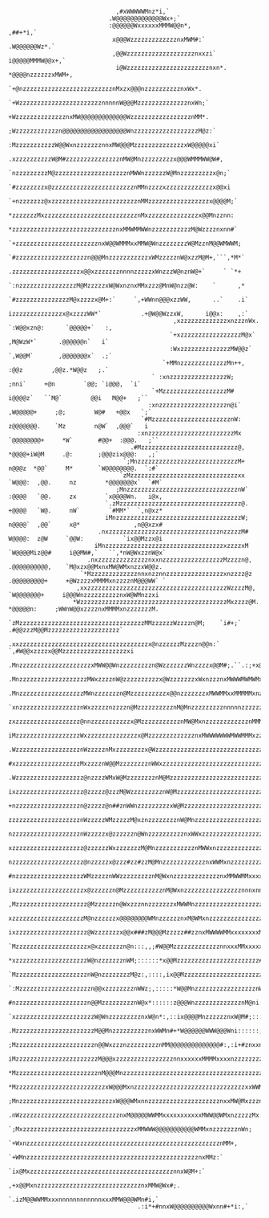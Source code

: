                                   ,#xWWWWWMnz*i,`                                                                                       
                                .W@@@@@@@@@@@@@Wx+;`                                                                                   
                                :@@@@@@WxxxxxxMMMW@@n*,             ,##+*i,`                                                           
                                 x@@@WzzzzzzzzzzzzznxMWM#:`        .W@@@@@@Wz*.`                                                       
                                 ,@@Wzzzzzzzzzzzzzzzzzzznxxzi`     i@@@@@MMMW@@x+,`                                                    
                                  i@Wzzzzzzzzzzzzzzzzzzzzzzznxn*.  *@@@@nzzzzzzxMWM+,                                                  
                                  `+@nzzzzzzzzzzzzzzzzzzzzzzzzznMxzx@@@nzzzzzzzzzznxWx*.                                               
                                   `+WzzzzzzzzzzzzzzzzzzzzzzznnnnnW@@@MzzzzzzzzzzzzzznxWn;`                                            
                                     +WzzzzzzzzzzzzzznxMW@@@@@@@@@@@@@WzzzzzzzzzzzzzzzzznMM*.                                          
                                      ;Wzzzzzzzzzzzzn@@@@@@@@@@@@@@@@@@WnzzzzzzzzzzzzzzzzzzM@z:`                                       
                                       :MzzzzzzzzzzzW@@WxnzzzzzzznnxMW@@@MzzzzzzzzzzzzzzxW@@@@@xi`                                     
                                        .xzzzzzzzzzzW@M#zzzzzzzzzzzzzzznMW@Mnzzzzzzzzzx@@@WMMMWW@W#,                                   
                                         `nzzzzzzzzzM@zzzzzzzzzzzzzzzzzzzznMWWnzzzzzzW@Mnzzzzzzzzzx@n;`                                
                                          `#zzzzzzzzx@zzzzzzzzzzzzzzzzzzzzzzznMMnzzzzxzzzzzzzzzzzzzx@@xi                               
                                           `+nzzzzzzz@xzzzzzzzzzzzzzzzzzzzzzzzznMMzzzzzzzzzzzzzzzzzx@@@@M;`                            
                                             *zzzzzzzMxzzzzzzzzzzzzzzzzzzzzzzzzzznMxzzzzzzzzzzzzzzx@@Mnzznn:                           
                                              *zzzzzzzzzzzzzzzzzzzzzzzzzzzzznxMMWMMWWnzzzzzzzzzzzM@Wzzzznxnn#`                         
                                              `+zzzzzzzzzzzzzzzzzzzzzzznxW@@WMMMxxMMW@WnzzzzzzzzW@MzznM@@WMWWM;                        
                                               `#zzzzzzzzzzzzzzzzzzzzn@@@MnzzzzzzzzzzzxWMzzzzznW@xzzM@M+,```,*M*`                      
                                                .zzzzzzzzzzzzzzzzzzzx@@xzzzzzzznnnnzzzzzxWnzzzW@nznW@+`     ` `*+                      
                                                `:nzzzzzzzzzzzzzzzzM@MzzzzzxW@WxnznxMMxzzz@MnW@nzz@W:    `      ,*                     
                                                 `#zzzzzzzzzzzzzzzM@xzzzzx@M+:`     `,+WWnn@@@xzzWW,      ..`    .i`                   
                                                  izzzzzzzzzzzzzzx@xzzzzWW*`           .+@W@@WzzxW,      i@@x:    ,:`                  
                                                  ,xzzzzzzzzzzzzzxnzzznWx.              `:W@@xzn@:      `@@@@@+`   :,                  
                                                 `+xzzzzzzzzzzzzzzzzzM@x`                 ,M@WzW*`      .@@@@@@n`   i`                 
                                                 :WxzzzzzzzzzzzzzzMW@@z`                  `,W@@M`       ,@@@@@@@x`  .;`                
                                               `+MMnzzzzzzzzzzzzzMn++,                      :@@z        ,@@z.*W@@z   ;.`               
                                            ` :xnzzzzzzzzzzzzzzzzW;                ;nni`     +@n        `@@; `i@@@,  `i`               
                                            `+MzzzzzzzzzzzzzzzzzzM#               i@@@@z`   ``M@`        @@i   M@@+   ;``              
                                           :xnzzzzzzzzzzzzzzzzzzzn@i`            ,W@@@@@+     ;@;        W@#   +@@x   `;`              
                                         `#MzzzzzzzzzzzzzzzzzzzzzznW:            z@@@@@@@.    `Mz        n@W`  ,@@@`   i               
                                        :xnzzzzzzzzzzzzzzzzzzzzzzzzMx           `@@@@@@@@+     *W`       #@@+  :@@@.   ;``             
                                      .#Mzzzzzzzzzzzzzzzzzzzzzzzzzzz@,          *@@@@+iW@M     .@:       ;@@@zix@@@:   ,;`             
                                    `;MnzzzzzzzzzzzzzzzzzzzzzzzzzzzzM+          n@@@z  *@@`     M*       `W@@@@@@@@.  `:#`             
                                   `zMzzzzzzzzzzzzzzzzzzzzzzzzzzzzzzxx         `W@@@:  ,@@.     nz        *@@@@@@@x`  `#M`             
                                  ;MnzzzzzzzzzzzzzzzzzzzzzzzzzzzzzzznW`        :@@@@   `@@.     zx        `x@@@@Wn.   i@x,             
                               `.zMzzzzzzzzzzzzzzzzzzzzzzzzzzzzzzzzzz@.        +@@@@   `W@.     nW`        `#MM*`  `,n@xz*             
                               iMnzzzzzzzzzzzzzzzzzzzzzzzzzzzzzzzzzzzW;        n@@@@`  ,@@`     x@*               ,n@@xzx#             
                             .nxzzzzzzzzzzzzzzzzzzzzzzzzzzzzzzznzzzzzM#        W@@@@:  z@W     `@@W:           `ix@@Mzzx@i             
                            iMnzzzzzzzzzzzzzzzzzzzzzzzzzzzzzzzzzxzzzzxM       `W@@@@Miz@@#     i@@MW#,`   ``,*nW@WxzznW@x`             
                          .nxzzzzzzzzzzzzzznxxnzzzzzzzzzzzzzzzzzMzzzzn@,      .@@@@@@@@@@,    `M@xzx@@MxnxMW@WMxnzzxW@@z.              
                        `*Mzzzzzzzzzzzzznnxnzznnzzzzzzzzzzzzzzzzxnzzzz@z      .@@@@@@@@@+     +@WzzzzxMMMMxnzzzznM@@@WW` `             
                       ,xxzzzzzzzzzzzzzzzzzzzzzzzzzzzzzzzzzzzzzzzWzzzzM@,     `W@@@@@@@+     i@@@WnzzzzzzzzzznxW@WMnzzxi               
                      *WzzzzzzzzzzzzzzzzzzzzzzzzzzzzzzzzzzzzzzzzzMxzzzz@M.     *@@@@@n:     ;WWnW@@xzzzznxMMMMxnzzzzzzzM.              
                    `zMzzzzzzzzzzzzzzzzzzzzzzzzzzzzzzzzzzzMMzzzzzzWzzzzn@M;    `i#+;`     .#@@zzzM@@Mzzzzzzzzzzzzzzzzzzzz`             
                   .xxzzzzzzzzzzzzzzzzzzzzzzzzzzzzzzzzzzzzx@nzzzzzzMzzzzn@@n:`         `,#W@@xzzzzx@@Mzzzzzzzzzzzzzzzzzzxi             
                  .MnzzzzzzzzzzzzzzzzzzzzxMWW@@Wnzzzzzzzzzn@WzzzzzzzWnzzzzx@@M#;.``.:;+x@MnMMzzzzzzx@@MzzzzzzzzzzzzzzzzzzM.            
                 .MnzzzzzzzzzzzzzzzzzzzMWxzzzznW@zzzzzzzzzzx@WzzzzzzzxWxnzzznxMWWWMWMWMxzzxMzzzzzzzzn@@MzzzzzzzzzzzzzzzzzMx`           
                .MnzzzzzzzzzzzzzzzzzzMWnzzzzzzzn@Mzzzzzzzzzzx@@nzzzzzzzxMWWMMxxMMMMMxnzznMnzzzzzzzzzzn@@nzzzzzzzzzzzzzzzzWW;           
               `xnzzzzzzzzzzzzzzzzznWxzzzzznzzzzn@MzzzzzzzzzznM@MnzzzzzzzzznnnnnzzzzzzxMnzzzzzzzzzzzzzn@@zzzzzzzzzzzzzzzMnx.           
               zxzzzzzzzzzzzzzzzzzz@nnzzzzzzzzzzzx@MzzzzzzzzzzznMW@MxnzzzzzzzzzzzznMMMnzzzzzzzzzzzzzzzzn@MzzzzzzzzzzzzzMnz+            
              iMzzzzzzzzzzzzzzzzzzWxzzzzzzzzzzzzzzx@MzzzzzzzzzzzzznxMWWWWWWWMWWMMMxzzzzzzzzzzzzzzzzzzzzzx@nzzzzzzzzzzzMnzz.            
             .WzzzzzzzzzzzzzzzzzznWzzzzznMxzzzzzzzzx@WzzzzzzzzzzzzzzzzzzzzzzzzzzzzzzzzzzzzzzzzzzzzzzzzzzzMMzzzzzzzzznMzzn:             
             #xzzzzzzzzzzzzzzzzzzMxzzzznW@@MzzzzzzzznWWxzzzzzzzzzzzzzzzzzzzzzzzzzzzzzzzzzzzzzzzzzzzzzzzzzzzzzzzzzzzxxzzn,`             
            .Wzzzzzzzzzzzzzzzzzzz@nzzzzWMxW@MzzzzzzzznM@Mzzzzzzzzzzzzzzzzzzzzzzzzzzzzzzzzzzzzzzzzzzzzzzzzzzzzzzzznxnzzz.`              
            ixzzzzzzzzzzzzzzzzzzz@zzzzz@zzzM@WzzzzzzzzznW@Mzzzzzzzzzzzzzzzzzzzzzzzzzzzzzzzzzzzzzzzzzzzzzzzzzzzznnnzzn+`                
            +nzzzzzzzzzzzzzzzzzzn@zzzzz@n##znWWnzzzzzzzzzxW@Mzzzzzzzzzzzzzzzzzzzzzzzzzzzzzzzzzzzzzzzzzzzzzzzznnzzzzn:                  
            zzzzzzzzzzzzzzzzzzzznWzzzzzWMzzzzzM@xznzzzzzzzznW@Mnzzzzzzzzzzzzzzzzzzzzzzzzzzzzzzzzzzzzzzzzzznnnzzzzx*`                   
            nzzzzzzzzzzzzzzzzzzznWzzzzzx@zzzzzzn@WnzzzzzzzzzznxWWxzzzzzzzzzzzzzzzzzzzzzzzzzzzzzzzzzzzzznnnzzzzzx#.`                    
            xzzzzzzzzzzzzzzzzzzzz@zzzzzzWxzzzzzzzM@MnzzzzzzzzzzznMWWxnzzzzzzzzzzzzzzzzzzzzzzzzzzzznnnnnzzzzzzxWx*`                     
            nzzzzzzzzzzzzzzzzzzzz@nzzzzzx@zzz#zz#zzM@MnzzzzzzzzzzzznxWWMxnzzzzzzzzzzzzzzzzzznnxxnxnzzzzzzznxxzzx@n                     
            #nzzzzzzzzzzzzzzzzzzzWMzzzzznWWzzzzzzzzznM@WxnzzzzzzzzzzzzznxMMWWMMxxxxxxMMMxMxxxnzznzzzzzznMxxzzzzzW@.                    
            ixzzzzzzzzzzzzzzzzzzzx@zzzzzzn@MzzzzzzzzzzznM@WxnzzzzzzzzzzzzzzzznnnxnnnnzzzzzzzzzzzzzzzxMW@xzzzzzzzM@.                    
            ,Mzzzzzzzzzzzzzzzzzzzz@Mzzzzzzn@WxzzznnzzzzzzzxMWWMnzzzzzzzzzzzzzzzzzzzzzzzzzzzzzzznxMx#i:*M@WnzzzzzMx                     
             xzzzzzzzzzzzzzzzzzzzzM@nzzzzzzx@@@@@@@@WMnzzzzzznxM@WMxnzzzzzzzzzzzzzzzznzzznxxMWxz*;,:::::n@Wnzzzz@i                     
             ixzzzzzzzzzzzzzzzzzzzz@Wzzzzzzzx@@x###zM@@@Mzzzzz##zznxMWWWWMMxxxxxxxxMMMW@Wxz+i:,::::::::::W@xzzzM#                      
             `Mzzzzzzzzzzzzzzzzzzzzx@xzzzzzzzn@n:::,,;#W@@MzzzzzzzzzzzzznnxxxMMxxxxxMW@z,:::::::::::::::;WWzzzx#`                      
              *xzzzzzzzzzzzzzzzzzzzzW@nzzzzzzznWM;::::::*x@@Mzzzzzzzzzzzzzzzzzzzzzzz#n@M,::::::::::::::;WMzzzM+                        
              `MzzzzzzzzzzzzzzzzzzzznW@nzzzzzzzzM@z:,::::,ix@@MzzzzzzzzzzzzzzzzzzzzzzW@x::::::::::::,;zMnzzzx;                         
              `:Mzzzzzzzzzzzzzzzzzzzzn@@xzzzzzzzznWWz;,:::::*W@@MnzzzzzzzzzzzzzzzzznW@n::::::::::::+nxnzzzx#`                          
                #nzzzzzzzzzzzzzzzzzzzzn@@MzzzzzzzzznW@x*::::::z@@@WnzzzzzzzzzzzzznM@ni::::::::,;+nMnzzzzxx:                            
                `xzzzzzzzzzzzzzzzzzzzzzzW@WnzzzzzzzzznxW@n*:,::ix@@@@MnzzzzzznxW@M#;::::::,:*#xxnzzzznxW+`                             
                 .MzzzzzzzzzzzzzzzzzzzzzzM@@MnzzzzzzzzzznxWWMn#+*W@@@@@@WWW@@@Wni::::::;+znxnzzzzzznM@x,                               
                  ;Mzzzzzzzzzzzzzzzzzzzzzzn@@WxzzznzzzzzzzzznMM@@@@@@@@@@@@@@#:,:i+#znxxnzzzzzzzzxW@@+`                                
                   iMzzzzzzzzzzzzzzzzzzzzzzzM@@@xzzzzzzzzzzzzzzzznnxxxxxxMMMMxxxxnzzzzzzzzzzzznM@@@n,                                  
                    *MzzzzzzzzzzzzzzzzzzzzzzznM@@@MnzzzzzzzzzzzzzzzzzzzzzzzzzzzzzzzzzzzzzzzxMWxx@Mi`                                   
                     *MzzzzzzzzzzzzzzzzzzzzzzzzzxW@@@MxnzzzzzzzzzzzzzzzzzzzzzzzzzzzzzzzxxWWMnzx@+`                                     
                      ;MnzzzzzzzzzzzzzzzzzzzzzzzzzzxW@@@WMxnnzzzzzzzzzzzzzzzzzzzznxxMW@MxzzznWn,                                       
                       .nWzzzzzzzzzzzzzzzzzzzzzzzzzzzznxM@@@@@WWMMxxxxxxxxxxxMWW@@WMxnzzzzzMx:                                         
                        `;MxzzzzzzzzzzzzzzzzzzzzzzzzzzzzzzzxMMWWW@@@@@@@@@@@WMMxnzzzzzzznWn;                                           
                          `+WxnzzzzzzzzzzzzzzzzzzzzzzzzzzzzzzzzzzzzzzzzzzzzzzzzzzzzzznMM+,                                             
                            `+WMnzzzzzzzzzzzzzzzzzzzzzzzzzzzzzzzzzzzzzzzzzzzzzzzznxMMz:`                                               
                              `ix@MxzzzzzzzzzzzzzzzzzzzzzzzzzzzzzzzzzzzzzzzznnxW@M+:`                                                  
                                 ,+x@@MxnzzzzzzzzzzzzzzzzzzzzzzzzzzzzznxMMW@Wx#;.                                                      
                                   `.izM@@WWMMxxxnnnnnnnnnnnnxxxMMW@@@WMn#i,`                                                          
                                        .:i*+#nnxW@@@@@@@@@@Wxnn#+*i:,`                                                                          
